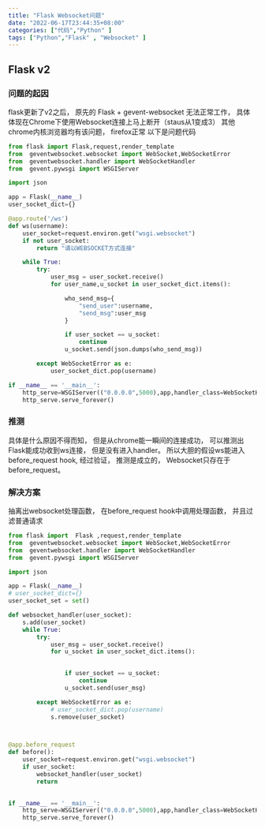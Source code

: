 ```yaml
---
title: "Flask Websocket问题"
date: "2022-06-17T23:44:35+08:00"
categories: ["代码","Python" ]
tags: ["Python","Flask" , "Websocket" ]
---
```


## Flask v2

### 问题的起因

flask更新了v2之后， 原先的 Flask + gevent-websocket 无法正常工作， 具体体现在Chrome下使用Websocket连接上马上断开（staus从1变成3） 其他chrome内核浏览器均有该问题，
firefox正常 
以下是问题代码

```python
from flask import Flask,request,render_template
from  geventwebsocket.websocket import WebSocket,WebSocketError
from  geventwebsocket.handler import WebSocketHandler
from  gevent.pywsgi import WSGIServer

import json

app = Flask(__name__)
user_socket_dict={}

@app.route('/ws')
def ws(username):
    user_socket=request.environ.get("wsgi.websocket")
    if not user_socket:
        return "请以WEBSOCKET方式连接"

    while True:
        try:
            user_msg = user_socket.receive()
            for user_name,u_socket in user_socket_dict.items():

                who_send_msg={
                    "send_user":username,
                    "send_msg":user_msg
                }

                if user_socket == u_socket:
                    continue
                u_socket.send(json.dumps(who_send_msg))

        except WebSocketError as e:
            user_socket_dict.pop(username)

if __name__ == '__main__':
    http_serve=WSGIServer(("0.0.0.0",5000),app,handler_class=WebSocketHandler)
    http_serve.serve_forever()
```

### 推测

具体是什么原因不得而知， 但是从chrome能一瞬间的连接成功， 可以推测出Flask能成功收到ws连接， 但是没有进入handler。 所以大胆的假设ws能进入before_request hook, 经过验证， 推测是成立的，
Websocket只存在于before_request。

### 解决方案

抽离出websocket处理函数， 在before_request hook中调用处理函数， 并且过滤普通请求

```python
from flask import  Flask ,request,render_template
from  geventwebsocket.websocket import WebSocket,WebSocketError
from  geventwebsocket.handler import WebSocketHandler
from  gevent.pywsgi import WSGIServer

import json

app = Flask(__name__)
# user_socket_dict={}
user_socket_set = set()

def websocket_handler(user_socket):
    s.add(user_socket)
    while True:
        try:
            user_msg = user_socket.receive()
            for u_socket in user_socket_dict.items():

              
                if user_socket == u_socket:
                    continue
                u_socket.send(user_msg)

        except WebSocketError as e:
            # user_socket_dict.pop(username)
            s.remove(user_socket)



@app.before_request
def before():
    user_socket=request.environ.get("wsgi.websocket")
    if user_socket:
        websocket_handler(user_socket)
        return

    
if __name__ == '__main__':
    http_serve=WSGIServer(("0.0.0.0",5000),app,handler_class=WebSocketHandler)
    http_serve.serve_forever()
```

